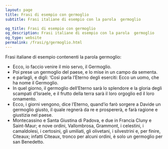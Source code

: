 ```yaml
---
layout: page
title: Frasi di esempio con germoglio 
subtitle: Frasi italiane di esempio con la parola  germoglio

og_title: Frasi di esempio con germoglio 
og_description: Frasi italiane di esempio con la parola  germoglio
og_type: website
permalink: /frasi/g/germoglio.html
---
```


Frasi italiane di esempio contenenti la parola germoglio:


- Ecco, io faccio venire il mio servo, il Germoglio.
- Poi prese un germoglio del paese, e lo mise in un campo da sementa.
- e parlagli, e digli: ‘Così parla l’Eterno degli eserciti: Ecco un uomo, che ha nome il Germoglio.
- In quel giorno, il germoglio dell’Eterno sarà lo splendore e la gloria degli scampati d’Israele, e il frutto della terra sarà il loro orgoglio ed il loro ornamento.
- Ecco, i giorni vengono, dice l’Eterno, quand’io farò sorgere a Davide un germoglio giusto, il quale regnerà da re e prospererà, e farà ragione e giustizia nel paese.
- Montecassino e Santa Giustina di Padova, e due in Francia Cluny e Saint-Maur; e nove ordini, Vallombrosa, Grammont, i celestini, i camaldolesi, i certosini, gli umiliati, gli olivetani, i silvestrini e, per finire, Citeaux; infatti Citeaux, tronco per alcuni ordini, è solo un germoglio per san Benedetto.
